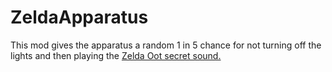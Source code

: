 # ZeldaApparatus
This mod gives the apparatus a random 1 in 5 chance for not turning off the lights and then playing the [Zelda Oot secret sound.](https://www.youtube.com/watch?v=9d3qCPcMgH4)